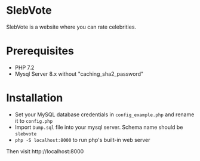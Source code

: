 # SlebVote

SlebVote is a website where you can rate celebrities.

# Prerequisites
* PHP 7.2 <br/>
* Mysql Server 8.x without "caching_sha2_password"

# Installation 

* Set your MySQL database credentials in `config_example.php` and rename it to `config.php`
* Import `Dump.sql` file into your mysql server. Schema name should be `slebvote`
* `php -S localhost:8000` to run php's built-in web server

Then visit http://localhost:8000
